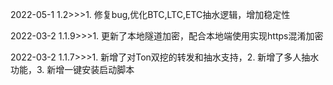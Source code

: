2022-05-1     	    1.2>>>1. 修复bug,优化BTC,LTC,ETC抽水逻辑，增加稳定性

2022-03-2     	    1.1.9>>>1. 更新了本地隧道加密，配合本地端使用实现https混淆加密

2022-03-2     	    1.1.7>>>1. 新增了对Ton双挖的转发和抽水支持，2. 新增了多人抽水功能，3. 新增一键安装启动脚本
